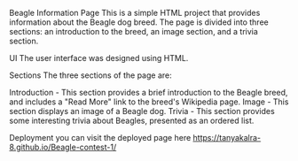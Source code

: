 Beagle Information Page
This is a simple HTML project that provides information about the Beagle dog breed. The page is divided into three sections: an introduction to the breed, an image section, and a trivia section.

UI
The user interface was designed using HTML.

Sections
The three sections of the page are:

Introduction - This section provides a brief introduction to the Beagle breed, and includes a "Read More" link to the breed's Wikipedia page.
Image - This section displays an image of a Beagle dog.
Trivia - This section provides some interesting trivia about Beagles, presented as an ordered list.

Deployment
you can visit the deployed page here
https://tanyakalra-8.github.io/Beagle-contest-1/
